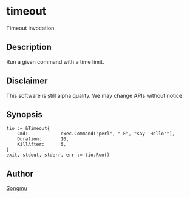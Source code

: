 timeout
=======

Timeout invocation.

## Description

Run a given command with a time limit.


## Disclaimer

This software is still alpha quality. We may change APIs without notice.

## Synopsis

	tio := &Timeout{
		Cmd:            exec.Command("perl", "-E", "say 'Hello'"),
		Duration:       10,
		KillAfter:      5,
	}
	exit, stdout, stderr, err := tio.Run()

## Author

[Songmu](https://github.com/Songmu)
